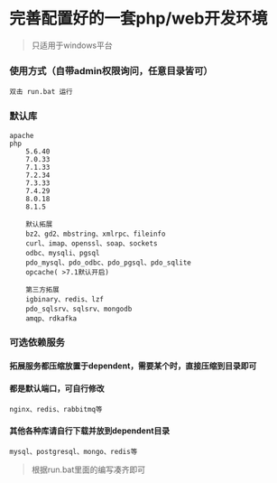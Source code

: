 # 完善配置好的一套php/web开发环境

> 只适用于windows平台

### 使用方式（自带admin权限询问，任意目录皆可）

```
双击 run.bat 运行
```

### 默认库

```
apache
php
    5.6.40
    7.0.33
    7.1.33
    7.2.34
    7.3.33
    7.4.29
    8.0.18
    8.1.5
    
    默认拓展
    bz2、gd2、mbstring、xmlrpc、fileinfo
    curl、imap、openssl、soap、sockets
    odbc、mysqli、pgsql
    pdo_mysql、pdo_odbc、pdo_pgsql、pdo_sqlite
    opcache( >7.1默认开启)
    
    第三方拓展
    igbinary、redis、lzf
    pdo_sqlsrv、sqlsrv、mongodb
    amqp、rdkafka
```

### 可选依赖服务

#### 拓展服务都压缩放置于dependent，需要某个时，直接压缩到目录即可

#### 都是默认端口，可自行修改

```
nginx、redis、rabbitmq等
```

#### 其他各种库请自行下载并放到dependent目录

```
mysql、postgresql、mongo、redis等
```

> 根据run.bat里面的编写凑齐即可
